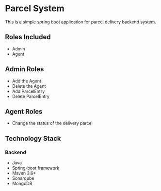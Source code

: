 # Parcel System

This is a simple spring boot application for parcel delivery backend system.

## Roles Included
- Admin
- Agent

## Admin Roles
- Add the Agent
- Delete the Agent
- Add ParcelEntry
- Delete ParcelEntry

## Agent Roles
- Change the status of the delivery parcel

## Technology Stack

### Backend
- Java
- Spring-boot framework
- Maven 3.6+
- Sonarqube
- MongoDB





